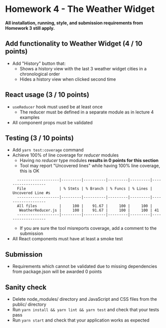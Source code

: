 # Homework 4 - The Weather Widget

**All installation, running, style, and submission requirements from Homework 3 still apply.**

## Add functionality to Weather Widget (4 / 10 points)

* Add "History" button that:
  * Shows a history view with the last 3 weather widget cities in a chronological order
  * Hides a history view when clicked second time

## React usage (3 / 10 points)
* `useReducer` hook must used be at least once
  * The reducer must be defined in a separate module as in lecture 4 examples
* All component props must be validated

## Testing (3 / 10 points)

* Add `yarn test:coverage` command
* Achieve 100% of line coverage for _reducer_ modules
  * Having no _reducer_ type modules **results in 0 points for this section**
  * Tool may report "Uncovered lines" while having 100% line coverage, this is OK
  ```
    -------------------|---------|----------|---------|---------|-------------------
    File               | % Stmts | % Branch | % Funcs | % Lines | Uncovered Line #s
    -------------------|---------|----------|---------|---------|-------------------
    All files          |     100 |    91.67 |     100 |     100 |
     WeatherReducer.js |     100 |    91.67 |     100 |     100 | 41
    -------------------|---------|----------|---------|---------|-------------------
  ```
  * If you are sure the tool misreports coverage, add a comment to the submission
* All React components must have at least a smoke test

## Submission

* Requirements which cannot be validated due to missing dependencies from package.json will be awarded 0 points

## Sanity check

* Delete node_modules/ directory and JavaScript and CSS files from the public/ directory
* Run `yarn install && yarn lint && yarn test` and check that your tests pass
* Run `yarn start` and check that your application works as expected
